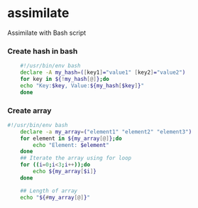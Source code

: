 # assimilate
Assimilate with Bash script

### Create hash in bash
```bash
    #!/usr/bin/env bash
    declare -A my_hash=([key1]="value1" [key2]="value2")
    for key in ${!my_hash[@]};do
    echo "Key:$key, Value:${my_hash[$key]}"
    done
```
### Create array
```bash
#!/usr/bin/env bash
    declare -a my_array=("element1" "element2" "element3")
    for element in ${my_array[@]};do
        echo "Element: $element"
    done
    ## Iterate the array using for loop
    for ((i=0;i<3;i++));do
        echo ${my_array[$i]}
    done

    ## Length of array
    echo "${#my_array[@]}"
```
